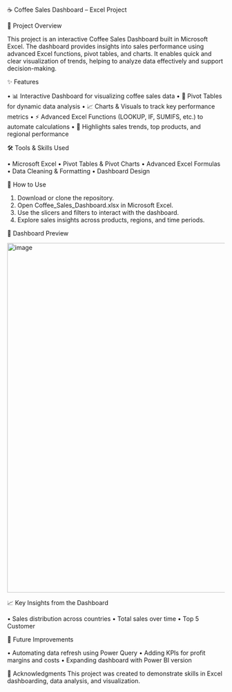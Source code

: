 ☕ Coffee Sales Dashboard – Excel Project

📌 Project Overview

This project is an interactive Coffee Sales Dashboard built in Microsoft Excel. The dashboard provides insights into sales performance using advanced Excel functions, pivot tables, and charts. It enables quick and clear visualization of trends, helping to analyze data effectively and support decision-making.

✨ Features

•	📊 Interactive Dashboard for visualizing coffee sales data
•	🔄 Pivot Tables for dynamic data analysis
•	📈 Charts & Visuals to track key performance metrics
•	⚡ Advanced Excel Functions (LOOKUP, IF, SUMIFS, etc.) to automate calculations
•	🎯 Highlights sales trends, top products, and regional performance

🛠 Tools & Skills Used

•	Microsoft Excel
•	Pivot Tables & Pivot Charts
•	Advanced Excel Formulas
•	Data Cleaning & Formatting
•	Dashboard Design

🚀 How to Use

1.	Download or clone the repository.
2.	Open Coffee_Sales_Dashboard.xlsx in Microsoft Excel.
3.	Use the slicers and filters to interact with the dashboard.
4.	Explore sales insights across products, regions, and time periods.
   
📸 Dashboard Preview

<img width="1362" height="810" alt="image" src="https://github.com/user-attachments/assets/e6f443c3-cefb-4c07-94ec-5ea308902390" />

📈 Key Insights from the Dashboard

•	Sales distribution across countries
•	Total sales over time
•	Top 5 Customer 

🔮 Future Improvements

•	Automating data refresh using Power Query
•	Adding KPIs for profit margins and costs
•	Expanding dashboard with Power BI version

🙌 Acknowledgments
This project was created to demonstrate skills in Excel dashboarding, data analysis, and visualization.




